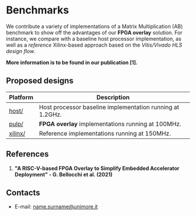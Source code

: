 Benchmarks
==================================
We contribute a variety of implementations of a Matrix Multiplication (AB) benchmark to show off the advantages of our **FPGA overlay** solution.
For instance, we compare with a baseline host processor  implementation, as well as a *reference* Xilinx-based approach based on the *Vitis/Vivado HLS design flow*. 

**More information is to be found in our publication [1].**

## Proposed designs
Platform | Description |
---------------|-----------------------|
[host/][]|Host processor baseline implementation running at 1.2GHz.|
[pulp/][]|**FPGA overlay** implementations running at 100MHz. |
[xilinx/][]|Reference implementations running at 150MHz.|

## References
1) **"A RISC-V-based FPGA Overlay to Simplify Embedded Accelerator Deployment" - G. Bellocchi et al. (2021)**

## Contacts
* E-mail: <name.surname@unimore.it>

[.]:.
[host/]:host/arm64/matmul/
[pulp/]:pulp/matmul/
[xilinx/]:xilinx/matmul/
